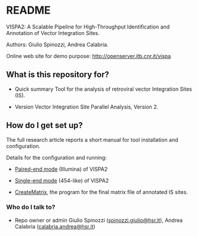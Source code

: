 # README #

VISPA2: A Scalable Pipeline for High-Throughput Identification and Annotation of Vector Integration Sites.

Authors: Giulio Spinozzi, Andrea Calabria.

Online web site for demo purpose: http://openserver.itb.cnr.it/vispa


## What is this repository for? ##

* Quick summary
Tool for the analysis of retroviral vector Integration Sites (IS).

* Version
Vector Integration Site Parallel Analysis, Version 2.


## How do I get set up? ##

The full research article reports a short manual for tool installation and configuration.

Details for the configuration and running:

* [Paired-end mode](https://bitbucket.org/andreacalabria/vispa2/wiki/VISPA2-PairedEnd) (Illumina) of VISPA2

* [Single-end mode](https://bitbucket.org/andreacalabria/vispa2/wiki/VISPA2-SingleEnd) (454-like) of VISPA2

* [CreateMatrix](https://bitbucket.org/andreacalabria/vispa2/wiki/VISPA2-IS_Matrix), the program for the final matrix file of annotated IS sites.

### Who do I talk to? ###

* Repo owner or admin
Giulio Spinozzi (spinozzi.giulio@hsr.it), Andrea Calabria (calabria.andrea@hsr.it)

